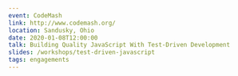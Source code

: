 ```yaml
---
event: CodeMash
link: http://www.codemash.org/
location: Sandusky, Ohio
date: 2020-01-08T12:00:00
talk: Building Quality JavaScript With Test-Driven Development
slides: /workshops/test-driven-javascript
tags: engagements
---
```

